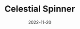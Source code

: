 ---
title:  "Celestial Spinner"
type: Timelapse
date: 2022-11-20
categories: [ Timelapse, Sony Alpha 6300 ]
tags: [ m45, ngc688, ngc689, mars ]
image: assets/images/videos/celestialspinner.webp
youtubeid: aMSKnSjR0tE
description: "A timelapse look at the Pleiades, the double cluster in Perseus, Mars, and other winter sky objects. Taken with a Sony Alpha 6300 and a Samyang 12mm MF f/2 lens on a Sky Watcher Star Adventurer GTi."
---